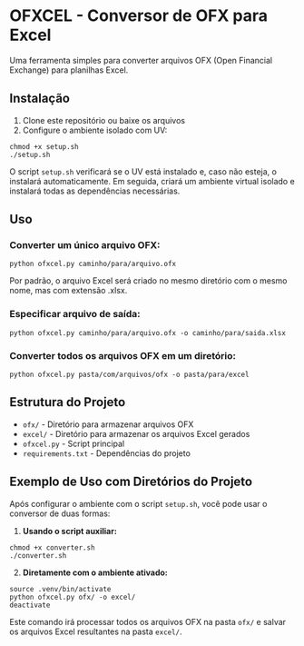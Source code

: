 # OFXCEL - Conversor de OFX para Excel

Uma ferramenta simples para converter arquivos OFX (Open Financial Exchange) para planilhas Excel.

## Instalação

1. Clone este repositório ou baixe os arquivos
2. Configure o ambiente isolado com UV:

```
chmod +x setup.sh
./setup.sh
```

O script `setup.sh` verificará se o UV está instalado e, caso não esteja, o instalará automaticamente. Em seguida, criará um ambiente virtual isolado e instalará todas as dependências necessárias.

## Uso

### Converter um único arquivo OFX:

```
python ofxcel.py caminho/para/arquivo.ofx
```

Por padrão, o arquivo Excel será criado no mesmo diretório com o mesmo nome, mas com extensão .xlsx.

### Especificar arquivo de saída:

```
python ofxcel.py caminho/para/arquivo.ofx -o caminho/para/saida.xlsx
```

### Converter todos os arquivos OFX em um diretório:

```
python ofxcel.py pasta/com/arquivos/ofx -o pasta/para/excel
```

## Estrutura do Projeto

- `ofx/` - Diretório para armazenar arquivos OFX
- `excel/` - Diretório para armazenar os arquivos Excel gerados
- `ofxcel.py` - Script principal
- `requirements.txt` - Dependências do projeto

## Exemplo de Uso com Diretórios do Projeto

Após configurar o ambiente com o script `setup.sh`, você pode usar o conversor de duas formas:

1. **Usando o script auxiliar:**
```
chmod +x converter.sh
./converter.sh
```

2. **Diretamente com o ambiente ativado:**
```
source .venv/bin/activate
python ofxcel.py ofx/ -o excel/
deactivate
```

Este comando irá processar todos os arquivos OFX na pasta `ofx/` e salvar os arquivos Excel resultantes na pasta `excel/`.